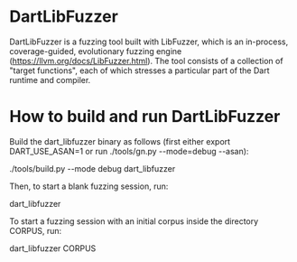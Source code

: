 DartLibFuzzer
=============

DartLibFuzzer is a fuzzing tool built with LibFuzzer, which
is an in-process, coverage-guided, evolutionary fuzzing engine
(https://llvm.org/docs/LibFuzzer.html). The tool consists of a
collection of "target functions", each of which stresses a
particular part of the Dart runtime and compiler.

How to build and run DartLibFuzzer
==================================
Build the dart_libfuzzer binary as follows (first either export
DART_USE_ASAN=1 or run ./tools/gn.py --mode=debug --asan):

./tools/build.py --mode debug dart_libfuzzer

Then, to start a blank fuzzing session, run:

dart_libfuzzer

To start a fuzzing session with an initial corpus inside
the directory CORPUS, run:

dart_libfuzzer CORPUS
